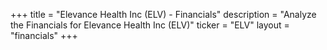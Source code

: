 +++
title = "Elevance Health Inc (ELV) - Financials"
description = "Analyze the Financials for Elevance Health Inc (ELV)"
ticker = "ELV"
layout = "financials"
+++

